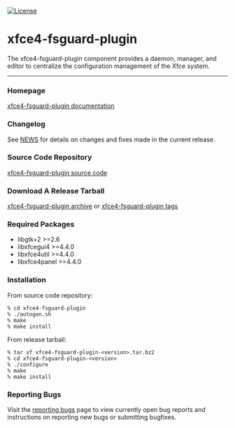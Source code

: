[![License](https://img.shields.io/badge/License-GPL%20v2-blue.svg)](https://gitlab.xfce.org/panel-plugins/xfce4-fsguard-plugin/-/blob/master/COPYING)

# xfce4-fsguard-plugin

The xfce4-fsguard-plugin component provides a daemon, manager, and editor to
centralize the configuration management of the Xfce system.

----

### Homepage

[xfce4-fsguard-plugin documentation](https://docs.xfce.org/panel-plugins/xfce4-fsguard-plugin)

### Changelog

See [NEWS](https://gitlab.xfce.org/panel-plugins/xfce4-fsguard-plugin/-/blob/master/NEWS) for details on changes and fixes made in the current release.

### Source Code Repository

[xfce4-fsguard-plugin source code](https://gitlab.xfce.org/panel-plugins/xfce4-fsguard-plugin)

### Download A Release Tarball

[xfce4-fsguard-plugin archive](https://archive.xfce.org/src/panel-plugins/xfce4-fsguard-plugin)
    or
[xfce4-fsguard-plugin tags](https://gitlab.xfce.org/panel-plugins/xfce4-fsguard-plugin/-/tags)

### Required Packages

* libgtk+2 >=2.6
* libxfcegui4 >=4.4.0
* libxfce4util >=4.4.0
* libxfce4panel >=4.4.0

### Installation

From source code repository: 

    % cd xfce4-fsguard-plugin
    % ./autogen.sh
    % make
    % make install

From release tarball:

    % tar xf xfce4-fsguard-plugin-<version>.tar.bz2
    % cd xfce4-fsguard-plugin-<version>
    % ./configure
    % make
    % make install

### Reporting Bugs

Visit the [reporting bugs](https://docs.xfce.org/panel-plugins/xfce4-fsguard-plugin/bugs) page to view currently open bug reports and instructions on reporting new bugs or submitting bugfixes.

